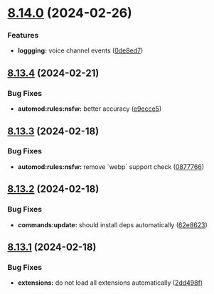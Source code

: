 # [8.14.0](https://github.com/onesoft-sudo/sudobot/compare/v8.13.4...v8.14.0) (2024-02-26)


### Features

* **loggging:** voice channel events ([0de8ed7](https://github.com/onesoft-sudo/sudobot/commit/0de8ed7cef97d9825c3e3645f9cdb76644a89ad4))



## [8.13.4](https://github.com/onesoft-sudo/sudobot/compare/v8.13.3...v8.13.4) (2024-02-21)


### Bug Fixes

* **automod:rules:nsfw:** better accuracy ([e9ecce5](https://github.com/onesoft-sudo/sudobot/commit/e9ecce5a721b2766b59f53b3d2d73495347b363d))



## [8.13.3](https://github.com/onesoft-sudo/sudobot/compare/v8.13.2...v8.13.3) (2024-02-18)


### Bug Fixes

* **automod:rules:nsfw:** remove \`webp\` support check ([0877766](https://github.com/onesoft-sudo/sudobot/commit/0877766cb60d74f9ff30638a7d35a41554e1873b))



## [8.13.2](https://github.com/onesoft-sudo/sudobot/compare/v8.13.1...v8.13.2) (2024-02-18)


### Bug Fixes

* **commands:update:** should install deps automatically ([62e8623](https://github.com/onesoft-sudo/sudobot/commit/62e862342cd7c8050d2b7c6c685b8101b262551d))



## [8.13.1](https://github.com/onesoft-sudo/sudobot/compare/v8.13.0...v8.13.1) (2024-02-18)


### Bug Fixes

* **extensions:** do not load all extensions automatically ([2dd498f](https://github.com/onesoft-sudo/sudobot/commit/2dd498f6974ada593d8948f892e2f56c07e6cf80))



